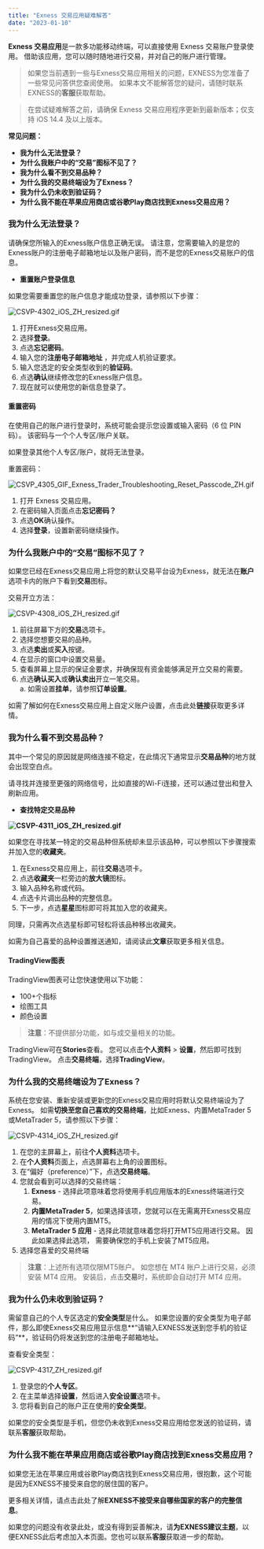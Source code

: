 ```yaml
---
title: "Exness 交易应用疑难解答"
date: "2023-01-10"
---
```


**Exness 交易应用**是一款多功能移动终端，可以直接使用 Exness 交易账户登录使用。 借助该应用，您可以随时随地进行交易，并对自己的账户进行管理。

> 如果您当前遇到一些与Exness交易应用相关的问题，EXNESS为您准备了一些常见问答供您查阅使用。 如果本文不能解答您的疑问，请随时联系EXNESS的**客服**获取帮助。

> 在尝试疑难解答之前，请确保 Exness 交易应用程序更新到最新版本；仅支持 iOS 14.4 及以上版本。

**常见问题：**

- **我为什么无法登录？**
- **为什么我账户中的“交易”图标不见了？**
- **我为什么看不到交易品种？**
- **为什么我的交易终端设为了Exness？**
- **我为什么仍未收到验证码？**
- **为什么我不能在苹果应用商店或谷歌Play商店找到Exness交易应用？**

### 我为什么无法登录？

请确保您所输入的Exness账户信息正确无误。 请注意，您需要输入的是您的Exness账户的注册电子邮箱地址以及账户密码，而不是您的Exness交易账户的信息。

- **重置账户登录信息**

如果您需要重置您的账户信息才能成功登录，请参照以下步骤：

![CSVP-4302_iOS_ZH_resized.gif](https://cdn.jsdelivr.net/gh/jarlin8/OSS@main/exhelp/CSVP-4302_iOS_ZH_resized.gif)

1. 打开Exness交易应用。 
2. 选择**登录**。
3. 点选**忘记密码**。
4. 输入您的**注册电子邮箱地址** ，并完成人机验证要求。 
5. 输入您选定的安全类型收到的**验证码**。
6. 点选**确认**继续修改您的Exness账户信息。 
7. 现在就可以使用您的新信息登录了。

#### **重置密码**

在使用自己的账户进行登录时，系统可能会提示您设置或输入密码（6 位 PIN 码）。 该密码与一个个人专区/账户关联。

如果登录其他个人专区/账户，就将无法登录。

重置密码：

![CSVP_4305_GIF_Exness_Trader_Troubleshooting_Reset_Passcode_ZH.gif](https://cdn.jsdelivr.net/gh/jarlin8/OSS@main/exhelp/CSVP_4305_GIF_Exness_Trader_Troubleshooting_Reset_Passcode_ZH.gif)

1. 打开 Exness 交易应用。
2. 在密码输入页面点击**忘记密码？**
3. 点选**OK**确认操作。
4. 选择**登录**，设置新密码继续操作。

### 为什么我账户中的“交易”图标不见了？

如果您已经在Exness交易应用上将您的默认交易平台设为Exness，就无法在**账户**选项卡内的账户下看到**交易**图标。

交易开立方法：

![CSVP-4308_iOS_ZH_resized.gif](https://cdn.jsdelivr.net/gh/jarlin8/OSS@main/exhelp/CSVP-4308_iOS_ZH_resized.gif)

1. 前往屏幕下方的**交易**选项卡。 
2. 选择您想要交易的品种。 
3. 点选**卖出**或**买入**按键。
4. 在显示的窗口中设置交易量。
5. 查看屏幕上显示的保证金要求，并确保现有资金能够满足开立交易的需要。
6. 点选**确认买入**或**确认卖出**开立一笔交易。  
    a. 如需设置**挂单**，请参照**订单设置**。

如需了解如何在Exness交易应用上自定义账户设置，点击此处**链接**获取更多详情。

### 我为什么看不到交易品种？

其中一个常见的原因就是网络连接不稳定，在此情况下通常显示**交易品种**的地方就会出现空白点。 

请寻找并连接至更强的网络信号，比如直接的Wi-Fi连接，还可以通过登出和登入刷新应用。

- **查找特定交易品种**

**![CSVP-4311_iOS_ZH_resized.gif](https://cdn.jsdelivr.net/gh/jarlin8/OSS@main/exhelp/CSVP-4311_iOS_ZH_resized.gif)**

如果您在寻找某一特定的交易品种但系统却未显示该品种，可以参照以下步骤搜索并加入您的**收藏夹**。

1. 在Exness交易应用上，前往**交易**选项卡。 
2. 点选**收藏夹**一栏旁边的**放大镜**图标。
3. 输入品种名称或代码。
4. 点选卡片调出品种的完整信息。
5. 下一步，点选**星星**图标即可将其加入您的收藏夹。

同理，只需再次点选星标即可轻松将该品种移出收藏夹。 

如需为自己喜爱的品种设置推送通知，请阅读此**文章**获取更多相关信息。 

#### TradingView图表

TradingView图表可让您快速使用以下功能：

- 100+个指标
- 绘图工具
- 颜色设置

> **注意**：不提供部分功能，如与成交量相关的功能。

TradingView可在**Stories**查看。 您可以点击**个人资料** > **设置**，然后即可找到TradingView。 点击**交易终端**，选择**TradingView**。

### 为什么我的交易终端设为了Exness？

系统在您安装、重新安装或更新您的Exness交易应用时将默认交易终端设为了Exness。 如需**切换至您自己喜欢的交易终端**，比如Exness、内置MetaTrader 5或MetaTrader 5，请参照以下步骤：

![CSVP-4314_iOS_ZH_resized.gif](https://cdn.jsdelivr.net/gh/jarlin8/OSS@main/exhelp/CSVP-4314_iOS_ZH_resized.gif)

1. 在您的主屏幕上，前往**个人资料**选项卡。
2. 在**个人资料**页面上，点选屏幕右上角的设置图标。 
3. 在“偏好（preference）”下，点选**交易终端**。
4. 您就会看到可以选择的交易终端：
    1. **Exness** - 选择此项意味着您将使用手机应用版本的Exness终端进行交易。
    2. **内置MetaTrader 5**，如果选择该项，您就可以在无需离开Exness交易应用的情况下使用内置MT5。
    3. **MetaTrader 5 应用** - 选择此项就意味着您将打开MT5应用进行交易。 因此如果选择此选项， 需要确保您的手机上安装了MT5应用。
5. 选择您喜爱的交易终端

> **注意**：上述所有选项仅限MT5账户。 如您想在 MT4 账户上进行交易，必须安装 MT4 应用。 安装后，点击**交易**时，系统即会自动打开 MT4 应用。

### 我为什么仍未收到验证码？

需留意自己的个人专区选定的**安全类型**是什么。 如果您设置的安全类型为电子邮件，那么即使Exness交易应用显示信息**“请输入EXNESS发送到您手机的验证码”**，验证码仍将发送到您的注册电子邮箱地址。

查看安全类型：

![CSVP-4317_ZH_resized.gif](https://cdn.jsdelivr.net/gh/jarlin8/OSS@main/exhelp/CSVP-4317_ZH_resized.gif)

1. 登录您的**个人专区**。
2. 在主菜单选择**设置**，然后进入**安全设置**选项卡。
3. 您将看到自己的账户正在使用的**安全类型**。

如果您的安全类型是手机，但您仍未收到Exness交易应用给您发送的验证码，请联系**客服**获取帮助。 

### **为什么我不能在苹果应用商店或谷歌Play商店找到Exness交易应用？**

如果您无法在苹果应用或谷歌Play商店找到Exness交易应用，很抱歉，这个可能是因为EXNESS不接受来自您的居住国的客户。 

更多相关详情，请点击此处了解**EXNESS不接受来自哪些国家的客户的完整信息**。 

如果您的问题没有收录此处，或没有得到妥善解决，请**为EXNESS建议主题**，以便EXNESS此后考虑加入本页面。您也可以联系**客服**获取进一步的帮助。

